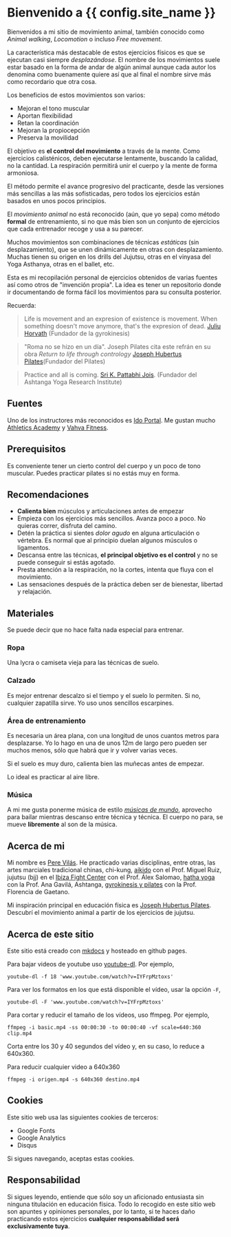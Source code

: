 # Bienvenido a {{ config.site_name }}

Bienvenidos a mi sitio de movimiento animal, también conocido como *Animal walking*, *Locomotion* o incluso *Free movement*. 

La característica más destacable de estos ejercicios físicos es que se ejecutan casi siempre *desplazándose*. El nombre de los movimientos suele estar basado en la forma de andar de algún animal aunque cada autor los denomina como buenamente quiere así que al final el nombre sirve más como recordario que otra cosa.

Los beneficios de estos movimientos son varios:

* Mejoran el tono muscular
* Aportan flexibilidad
* Retan la coordinación
* Mejoran la propiocepción
* Preserva la movilidad

El objetivo es **el control del movimiento** a través de la mente. Como ejercicios calisténicos, deben ejecutarse lentamente, buscando la calidad, no la cantidad. La respiración permitirá unir el cuerpo y la mente de forma armoniosa.

El método permite el avance progresivo del practicante, desde las versiones más sencillas a las más sofisticadas, pero todos los ejercicios están basados en unos pocos principios.

El *movimiento animal* no está reconocido (aún, que yo sepa) como método **formal** de entrenamiento, si no que más bien son un conjunto de ejercicios que cada entrenador recoge y usa a su parecer.

Muchos movimientos son combinaciones de técnicas *estáticas* (sin desplazamiento), que se unen dinámicamente en otras con desplazamiento. Muchas tienen su origen en los drills del Jujutsu, otras en el vinyasa del Yoga Asthanya, otras en el ballet, etc.


Esta es mi recopilación personal de ejercicios obtenidos de varias fuentes así como otros de "invención propia". La idea es tener un repositorio donde ir documentando de forma fácil los movimientos para su consulta posterior.

Recuerda:

> Life is movement and an expresion of existence is movement. When something doesn't move anymore, that's the expresion of dead. [Juliu Horvath](https://www.youtube.com/watch?v=vCd6R8Gi1gA) (Fundador de la gyrokinesis)

> "Roma no se hizo en un día". Joseph Pilates cita este refrán en su obra *Return to life through contrology* [Joseph Hubertus Pilates](https://es.wikipedia.org/wiki/Joseph_Hubertus_Pilates)(Fundador del Pilates)

> Practice and all is coming. [Sri K. Pattabhi Jois](https://en.wikipedia.org/wiki/K._Pattabhi_Jois). (Fundador del Ashtanga Yoga Research Institute)


## Fuentes

Uno de los instructores más reconocidos es [Ido Portal](https://www.youtube.com/user/portaldo). Me gustan mucho [Athletics Academy](https://www.youtube.com/channel/UCfMsGTshiK3ppyhMO0dQRig) y [Vahva Fitness](https://www.youtube.com/channel/UCPx2nKfFk4p6IkQsMW9O0xQ).

## Prerequisitos

Es conveniente tener un cierto control del cuerpo y un poco de tono muscular. Puedes practicar pilates si no estás muy en forma.

## Recomendaciones

- **Calienta bien** músculos y articulaciones antes de empezar
- Empieza con los ejercicios más sencillos. Avanza poco a poco. No quieras correr, disfruta del camino.
- Detén la práctica si sientes *dolor agudo* en alguna articulación o vértebra. Es normal que al principio duelan algunos músculos o ligamentos. 
- Descansa entre las técnicas, **el principal objetivo es el control** y no se puede conseguir si estás agotado.
- Presta atención a la respiración, no la cortes, intenta que fluya con el movimiento.
- Las sensaciones después de la práctica deben ser de bienestar, libertad y relajación.


## Materiales

Se puede decir que no hace falta nada especial para entrenar.

### Ropa

Una lycra o camiseta vieja para las técnicas de suelo. 

### Calzado

Es mejor entrenar descalzo si el tiempo y el suelo lo permiten. Si no, cualquier zapatilla sirve. Yo uso unos sencillos escarpines.

### Área de entrenamiento

Es necesaria un área plana, con una longitud de unos cuantos metros para desplazarse. Yo lo hago en una de unos 12m de largo pero pueden ser muchos menos, sólo que habrá que ir y volver varias veces. 

Si el suelo es muy duro, calienta bien las muñecas antes de empezar.

Lo ideal es practicar al aire libre.

### Música

A mi me gusta ponerme música de estilo [*músicas de mundo*](https://soundcloud.com/homebes), aprovecho para bailar mientras descanso entre técnica y técnica. El cuerpo no para, se mueve **libremente** al son de la música.

## Acerca de mi

Mi nombre es [Pere Vilás](http://pvilas.com). He practicado varias disciplinas, entre otras, las artes marciales tradicional chinas, chi-kung, [aikido](https://www.facebook.com/aikido.asaiibiza) con el Prof. Miguel Ruiz, jujutsu (bjj) en el [Ibiza Fight Center](https://www.ibizafightcenter.com/) con el Prof. Álex Salomao, [hatha yoga](https://www.youtube.com/channel/UChi-5ZhCzivoU32mWEdr5tA) con la Prof. Ana Gavilá, Ashtanga, [gyrokinesis y pilates](https://www.ibizapilatesandco.com/) con la Prof. Florencia de Gaetano.

Mi inspiración principal en educación física es [Joseph Hubertus Pilates](https://es.wikipedia.org/wiki/Joseph_Hubertus_Pilates). Descubrí el movimiento animal a partir de los ejercicios de jujutsu.


## Acerca de este sitio

Este sitio está creado con [mkdocs](https://www.mkdocs.org) y hosteado en github pages.

Para bajar videos de youtube uso [youtube-dl](https://youtube-dl.org/). Por ejemplo,

```
youtube-dl -f 18 'www.youtube.com/watch?v=IYFrpMztoxs'
```

Para ver los formatos en los que está disponible el vídeo, usar la opción `-F`,

```
youtube-dl -F 'www.youtube.com/watch?v=IYFrpMztoxs'
```

Para cortar y reducir el tamaño de los vídeos, uso ffmpeg. Por ejemplo,

```
ffmpeg -i basic.mp4 -ss 00:00:30 -to 00:00:40 -vf scale=640:360 clip.mp4
```

Corta entre los 30 y 40 segundos del vídeo y, en su caso, lo reduce a 640x360.

Para reducir cualquier video a 640x360

```
ffmpeg -i origen.mp4 -s 640x360 destino.mp4
```

## Cookies

Este sitio web usa las siguientes cookies de terceros:

* Google Fonts
* Google Analytics
* Disqus

Si sigues navegando, aceptas estas cookies.

## Responsabilidad

Si sigues leyendo, entiende que sólo soy un aficionado entusiasta sin ninguna titulación en educación física. Todo lo recogido en este sitio web son apuntes y opiniones personales, por lo tanto, si te haces daño practicando estos ejercicios **cualquier responsabilidad será exclusivamente tuya**.
